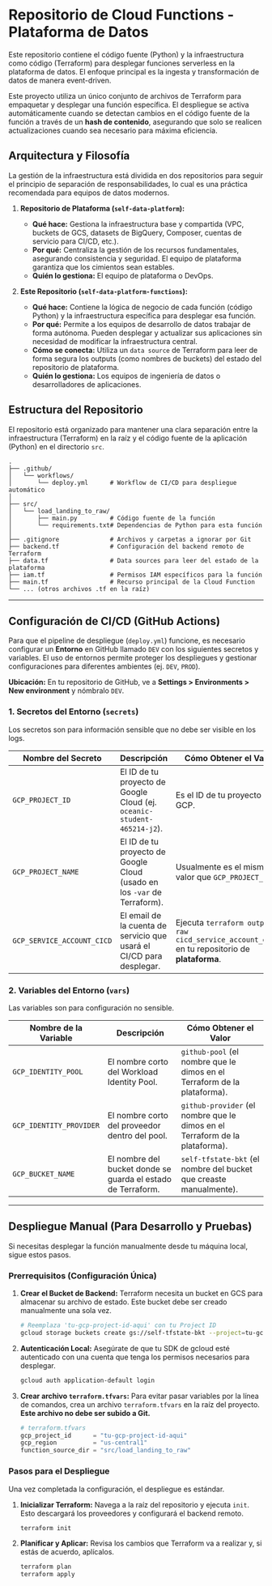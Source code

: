 # Repositorio de Cloud Functions - Plataforma de Datos

Este repositorio contiene el código fuente (Python) y la infraestructura como código (Terraform) para desplegar funciones serverless en la plataforma de datos. El enfoque principal es la ingesta y transformación de datos de manera event-driven.

Este proyecto utiliza un único conjunto de archivos de Terraform para empaquetar y desplegar una función específica. El despliegue se activa automáticamente cuando se detectan cambios en el código fuente de la función a través de un **hash de contenido**, asegurando que solo se realicen actualizaciones cuando sea necesario para máxima eficiencia.

## Arquitectura y Filosofía

La gestión de la infraestructura está dividida en dos repositorios para seguir el principio de separación de responsabilidades, lo cual es una práctica recomendada para equipos de datos modernos.

1.  **Repositorio de Plataforma (`self-data-platform`):**
    * **Qué hace:** Gestiona la infraestructura base y compartida (VPC, buckets de GCS, datasets de BigQuery, Composer, cuentas de servicio para CI/CD, etc.).
    * **Por qué:** Centraliza la gestión de los recursos fundamentales, asegurando consistencia y seguridad. El equipo de plataforma garantiza que los cimientos sean estables.
    * **Quién lo gestiona:** El equipo de plataforma o DevOps.

2.  **Este Repositorio (`self-data-platform-functions`):**
    * **Qué hace:** Contiene la lógica de negocio de cada función (código Python) y la infraestructura específica para desplegar esa función.
    * **Por qué:** Permite a los equipos de desarrollo de datos trabajar de forma autónoma. Pueden desplegar y actualizar sus aplicaciones sin necesidad de modificar la infraestructura central.
    * **Cómo se conecta:** Utiliza un `data source` de Terraform para leer de forma segura los outputs (como nombres de buckets) del estado del repositorio de plataforma.
    * **Quién lo gestiona:** Los equipos de ingeniería de datos o desarrolladores de aplicaciones.

## Estructura del Repositorio

El repositorio está organizado para mantener una clara separación entre la infraestructura (Terraform) en la raíz y el código fuente de la aplicación (Python) en el directorio `src`.

```
.
├── .github/
│   └── workflows/
│       └── deploy.yml      # Workflow de CI/CD para despliegue automático
│
├── src/
│   └── load_landing_to_raw/
│       ├── main.py         # Código fuente de la función
│       └── requirements.txt# Dependencias de Python para esta función
│
├── .gitignore              # Archivos y carpetas a ignorar por Git
├── backend.tf              # Configuración del backend remoto de Terraform
├── data.tf                 # Data sources para leer del estado de la plataforma
├── iam.tf                  # Permisos IAM específicos para la función
├── main.tf                 # Recurso principal de la Cloud Function
└── ... (otros archivos .tf en la raíz)
```

---

## Configuración de CI/CD (GitHub Actions)

Para que el pipeline de despliegue (`deploy.yml`) funcione, es necesario configurar un **Entorno** en GitHub llamado `DEV` con los siguientes secretos y variables. El uso de entornos permite proteger los despliegues y gestionar configuraciones para diferentes ambientes (ej. `DEV`, `PROD`).

**Ubicación:** En tu repositorio de GitHub, ve a **Settings > Environments > New environment** y nómbralo `DEV`.

### 1. Secretos del Entorno (`secrets`)

Los secretos son para información sensible que no debe ser visible en los logs.

| Nombre del Secreto              | Descripción                                                                 | Cómo Obtener el Valor                                                                                             |
| ------------------------------- | --------------------------------------------------------------------------- | ----------------------------------------------------------------------------------------------------------------- |
| `GCP_PROJECT_ID`                | El ID de tu proyecto de Google Cloud (ej. `oceanic-student-465214-j2`).       | Es el ID de tu proyecto de GCP.                                                                                   |
| `GCP_PROJECT_NAME`              | El ID de tu proyecto de Google Cloud (usado en los `-var` de Terraform).      | Usualmente es el mismo valor que `GCP_PROJECT_ID`.                                                                |
| `GCP_SERVICE_ACCOUNT_CICD`      | El email de la cuenta de servicio que usará el CI/CD para desplegar.          | Ejecuta `terraform output -raw cicd_service_account_email` en tu repositorio de **plataforma**.                     |

### 2. Variables del Entorno (`vars`)

Las variables son para configuración no sensible.

| Nombre de la Variable     | Descripción                                                                 | Cómo Obtener el Valor                                                                                             |
| ------------------------- | --------------------------------------------------------------------------- | ----------------------------------------------------------------------------------------------------------------- |
| `GCP_IDENTITY_POOL`       | El nombre corto del Workload Identity Pool.                                 | `github-pool` (el nombre que le dimos en el Terraform de la plataforma).                                          |
| `GCP_IDENTITY_PROVIDER`   | El nombre corto del proveedor dentro del pool.                              | `github-provider` (el nombre que le dimos en el Terraform de la plataforma).                                      |
| `GCP_BUCKET_NAME`         | El nombre del bucket donde se guarda el estado de Terraform.                | `self-tfstate-bkt` (el nombre del bucket que creaste manualmente).                                                |

---

## Despliegue Manual (Para Desarrollo y Pruebas)

Si necesitas desplegar la función manualmente desde tu máquina local, sigue estos pasos.

### Prerrequisitos (Configuración Única)

1.  **Crear el Bucket de Backend:** Terraform necesita un bucket en GCS para almacenar su archivo de estado. Este bucket debe ser creado manualmente una sola vez.
    ```bash
    # Reemplaza 'tu-gcp-project-id-aqui' con tu Project ID
    gcloud storage buckets create gs://self-tfstate-bkt --project=tu-gcp-project-id-aqui --location=us-central1 --uniform-bucket-level-access
    ```
2.  **Autenticación Local:** Asegúrate de que tu SDK de gcloud esté autenticado con una cuenta que tenga los permisos necesarios para desplegar.
    ```bash
    gcloud auth application-default login
    ```
3.  **Crear archivo `terraform.tfvars`:** Para evitar pasar variables por la línea de comandos, crea un archivo `terraform.tfvars` en la raíz del proyecto. **Este archivo no debe ser subido a Git.**
    ```terraform
    # terraform.tfvars
    gcp_project_id      = "tu-gcp-project-id-aqui"
    gcp_region          = "us-central1"
    function_source_dir = "src/load_landing_to_raw"
    ```

### Pasos para el Despliegue

Una vez completada la configuración, el despliegue es estándar.

1.  **Inicializar Terraform:** Navega a la raíz del repositorio y ejecuta `init`. Esto descargará los proveedores y configurará el backend remoto.
    ```bash
    terraform init
    ```
2.  **Planificar y Aplicar:** Revisa los cambios que Terraform va a realizar y, si estás de acuerdo, aplícalos.
    ```bash
    terraform plan
    terraform apply
    